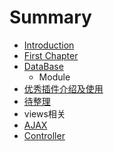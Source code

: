 # Summary

* [Introduction](README.md)
* [First Chapter](chapter1.md)
* [DataBase](数据库导出ER模型.md)
   * Module
* [优秀插件介绍及使用](Helper相关.md)
* [待整理](传参数.md)
* views相关
* [AJAX](ajax.md)
* [Controller](controller.md)

